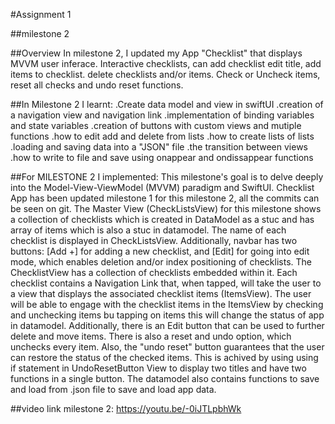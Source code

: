 #Assignment 1

##milestone 2

##Overview
In milestone 2, I updated my App "Checklist" that displays MVVM user inferace.
Interactive checklists, can add checklist edit title, add items to checklist.
delete checklists and/or items. Check or Uncheck items, reset all checks and undo reset functions.
 
##In Milestone 2 I learnt:
.Create data model and view in swiftUI
.creation of a navigation view and navigation link
.implementation of binding variables and state variables
.creation of buttons with custom views and mutiple functions
.how to edit add and delete from lists
.how to create lists of lists
.loading and saving data into a "JSON" file
.the transition between views 
.how to write to file and save using onappear and ondissappear functions

##For MILESTONE 2 I implemented:
This milestone's goal is to delve deeply into the Model-View-ViewModel (MVVM) paradigm and SwiftUI.
Checklist App has been updated milestone 1 for this milestone 2, all the commits can be seen on git. The Master View (CheckListsView) for this milestone shows a collection of checklists which is created in DataModel as a stuc and has array of items which is also a stuc in datamodel.  The name of each checklist is displayed in CheckListsView.  Additionally, navbar has two buttons: [Add +] for adding a new checklist, and [Edit] for going into edit mode, which enables deletion and/or index positioning of checklists. The ChecklistView has a collection of checklists embedded within it. Each checklist contains a Navigation Link that, when tapped, will take the user to a view that displays the associated checklist items (ItemsView).  The user will be able to engage with the checklist items in the ItemsView by checking and unchecking items bu tapping on items this will change the status of app in datamodel. Additionally, there is an Edit button that can be used to further delete and move items. There is also a reset and undo option, which unchecks every item. Also, the "undo reset" button guarantees that the user can restore the status of the checked items. This is achived by using using if statement in UndoResetButton View to display two titles and have two functions in a single button. The datamodel also contains functions to save and load from .json file to save and load app data. 

##video link milestone 2:
https://youtu.be/-0iJTLpbhWk
